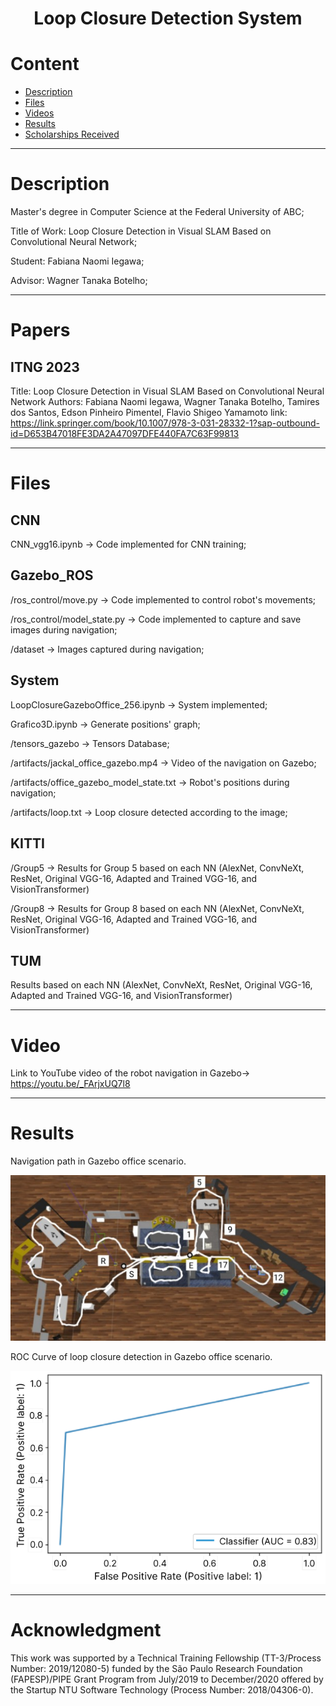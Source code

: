 <h1 align="center"> 
	Loop Closure Detection System
</h1>


Content
=================
<!--ts-->
   * [Description](#Description)
   * [Files](#Files)
   * [Videos](#Videos)
   * [Results](#Results)
   * [Scholarships Received](#Scholarships-Received)
<!--te-->

---
Description 
=================
Master's degree in Computer Science at the Federal University of ABC;

Title of Work: Loop Closure Detection in Visual SLAM Based on Convolutional Neural Network;

Student: Fabiana Naomi Iegawa;

Advisor: Wagner Tanaka Botelho;

---
Papers
=================
## ITNG 2023

Title: Loop Closure Detection in Visual SLAM Based on Convolutional Neural Network
Authors: Fabiana Naomi Iegawa, Wagner Tanaka Botelho, Tamires dos Santos, Edson Pinheiro Pimentel, Flavio Shigeo Yamamoto
link: https://link.springer.com/book/10.1007/978-3-031-28332-1?sap-outbound-id=D653B47018FE3DA2A47097DFE440FA7C63F99813

---
Files 
=================
## CNN
CNN_vgg16.ipynb -> Code implemented for CNN training;

## Gazebo_ROS
/ros_control/move.py -> Code implemented to control robot's movements;

/ros_control/model_state.py -> Code implemented to capture and save images during navigation;

/dataset -> Images captured during navigation;

## System
LoopClosureGazeboOffice_256.ipynb -> System implemented;

Grafico3D.ipynb -> Generate positions' graph;

/tensors_gazebo -> Tensors Database;

/artifacts/jackal_office_gazebo.mp4 -> Video of the navigation on Gazebo;

/artifacts/office_gazebo_model_state.txt -> Robot's positions during navigation;

/artifacts/loop.txt -> Loop closure detected according to the image;

## KITTI

/Group5 -> Results for Group 5 based on each NN (AlexNet, ConvNeXt, ResNet, Original VGG-16, Adapted and Trained VGG-16, and VisionTransformer)

/Group8 -> Results for Group 8 based on each NN (AlexNet, ConvNeXt, ResNet, Original VGG-16, Adapted and Trained VGG-16, and VisionTransformer)

## TUM

Results based on each NN (AlexNet, ConvNeXt, ResNet, Original VGG-16, Adapted and Trained VGG-16, and VisionTransformer)

---
Video
=================
Link to YouTube video of the robot navigation in Gazebo-> https://youtu.be/_FArjxUQ7l8

---
Results
=================
Navigation path in Gazebo office scenario.

<p align="center">
  <img alt="Scenario" title="#Gazebo Office Scenario" src="./assets/new_scene.png" width="700px">
</p>

ROC Curve of loop closure detection in Gazebo office scenario.

<p align="center">
  <img alt="ROCCurve" title="#ROC Curve" src="./assets/roc_curve.png" width="700px">
</p>

---
Acknowledgment
=================
This work was supported by a Technical Training Fellowship (TT-3/Process Number: 2019/12080-5) funded by the São Paulo Research Foundation (FAPESP)/PIPE Grant Program from July/2019 to December/2020 offered by the Startup NTU Software Technology (Process Number: 2018/04306-0).

